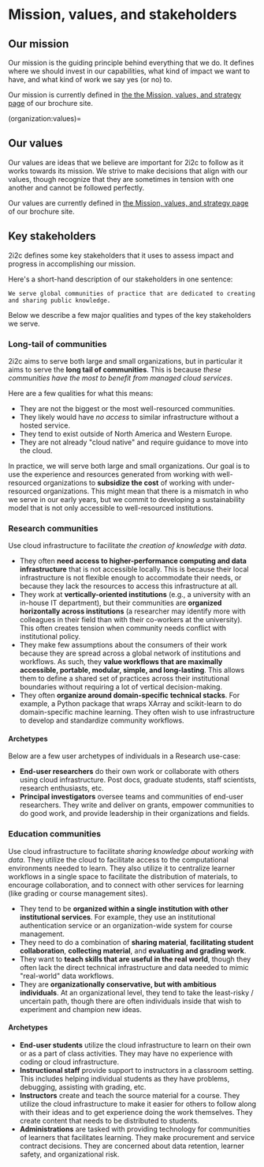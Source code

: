 # Mission, values, and stakeholders

## Our mission

Our mission is the guiding principle behind everything that we do.
It defines where we should invest in our capabilities, what kind of impact we want to have, and what kind of work we say yes (or no) to.

Our mission is currently defined in [the the Mission, values, and strategy page](https://2i2c.org/mission/) of our brochure site.

(organization:values)=
## Our values

Our values are ideas that we believe are important for 2i2c to follow as it works towards its mission.
We strive to make decisions that align with our values, though recognize that they are sometimes in tension with one another and cannot be followed perfectly.

Our values are currently defined in [the Mission, values, and strategy page](https://2i2c.org/mission/) of our brochure site.

## Key stakeholders

2i2c defines some key stakeholders that it uses to assess impact and progress in accomplishing our mission.

Here's a short-hand description of our stakeholders in one sentence:

```{epigraph}
We serve global communities of practice that are dedicated to creating and sharing public knowledge.
```

Below we describe a few major qualities and types of the key stakeholders we serve.

### Long-tail of communities

2i2c aims to serve both large and small organizations, but in particular it aims to serve the **long tail of communities**.
This is because _these communities have the most to benefit from managed cloud services_.

Here are a few qualities for what this means:

- They are not the biggest or the most well-resourced communities.
- They likely would have _no access_ to similar infrastructure without a hosted service.
- They tend to exist outside of North America and Western Europe.
- They are not already "cloud native" and require guidance to move into the cloud.

In practice, we will serve both large and small organizations.
Our goal is to use the experience and resources generated from working with well-resourced organizations to **subsidize the cost** of working with under-resourced organizations.
This might mean that there is a mismatch in who we serve in our early years, but we commit to developing a sustainability model that is not only accessible to well-resourced institutions.

### Research communities

Use cloud infrastructure to facilitate _the creation of knowledge with data_.

- They often **need access to higher-performance computing and data infrastructure** that is not accessible locally. This is because their local infrastructure is not flexible enough to accommodate their needs, or because they lack the resources to access this infrastructure at all.
- They work at **vertically-oriented institutions** (e.g., a university with an in-house IT department), but their communities are **organized horizontally across institutions** (a researcher may identify more with colleagues in their field than with their co-workers at the university).
  This often creates tension when community needs conflict with institutional policy.
- They make few assumptions about the consumers of their work because they are spread across a global network of institutions and workflows. As such, they **value workflows that are maximally accessible, portable, modular, simple, and long-lasting**. This allows them to define a shared set of practices across their institutional boundaries without requiring a lot of vertical decision-making.
- They often **organize around domain-specific technical stacks**. For example, a Python package that wraps XArray and scikit-learn to do domain-specific machine learning. They often wish to use infrastructure to develop and standardize community workflows.

#### Archetypes

Below are a few user archetypes of individuals in a Research use-case:

- **End-user researchers** do their own work or collaborate with others using cloud infrastructure. Post docs, graduate students, staff scientists, research enthusiasts, etc.
- **Principal investigators** oversee teams and communities of end-user researchers. They write and deliver on grants, empower communities to do good work, and provide leadership in their organizations and fields.

### Education communities

Use cloud infrastructure to facilitate _sharing knowledge about working with data_.
They utilize the cloud to facilitate access to the computational environments needed to learn.
They also utilize it to centralize learner workflows in a single space to facilitate the distribution of materials, to encourage collaboration, and to connect with other services for learning (like grading or course management sites).

- They tend to be **organized within a single institution with other institutional services**. For example, they use an institutional authentication service or an organization-wide system for course management.
- They need to do a combination of **sharing material**, **facilitating student collaboration**, **collecting material**, and **evaluating and grading work**.
- They want to **teach skills that are useful in the real world**, though they often lack the direct technical infrastructure and data needed to mimic "real-world" data workflows.
- They are **organizationally conservative, but with ambitious individuals**. At an organizational level, they tend to take the least-risky / uncertain path, though there are often individuals inside that wish to experiment and champion new ideas.

#### Archetypes

- **End-user students** utilize the cloud infrastructure to learn on their own or as a part of class activities. They may have no experience with coding or cloud infrastructure.
- **Instructional staff** provide support to instructors in a classroom setting. This includes helping individual students as they have problems, debugging, assisting with grading, etc.
- **Instructors** create and teach the source material for a course. They utilize the cloud infrastructure to make it easier for others to follow along with their ideas and to get experience doing the work themselves. They create content that needs to be distributed to students.
- **Administrations** are tasked with providing technology for communities of learners that facilitates learning. They make procurement and service contract decisions. They are concerned about data retention, learner safety, and organizational risk.
